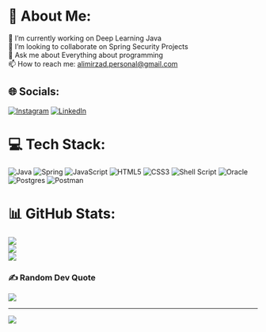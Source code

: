 # 💫 About Me:
🔭 I’m currently working on Deep Learning Java<br>👯 I’m looking to collaborate on Spring Security Projects<br>💬 Ask me about Everything about programming<br>📫 How to reach me: alimirzad.personal@gmail.com


## 🌐 Socials:
[![Instagram](https://img.shields.io/badge/Instagram-%23E4405F.svg?logo=Instagram&logoColor=white)](https://instagram.com/alvinmirzad) [![LinkedIn](https://img.shields.io/badge/LinkedIn-%230077B5.svg?logo=linkedin&logoColor=white)](https://linkedin.com/in/ali-mirzad-08364021a) 

# 💻 Tech Stack:
![Java](https://img.shields.io/badge/java-%23ED8B00.svg?style=for-the-badge&logo=java&logoColor=white) ![Spring](https://img.shields.io/badge/spring-%236DB33F.svg?style=for-the-badge&logo=spring&logoColor=white) ![JavaScript](https://img.shields.io/badge/javascript-%23323330.svg?style=for-the-badge&logo=javascript&logoColor=%23F7DF1E) ![HTML5](https://img.shields.io/badge/html5-%23E34F26.svg?style=for-the-badge&logo=html5&logoColor=white) ![CSS3](https://img.shields.io/badge/css3-%231572B6.svg?style=for-the-badge&logo=css3&logoColor=white) ![Shell Script](https://img.shields.io/badge/shell_script-%23121011.svg?style=for-the-badge&logo=gnu-bash&logoColor=white) ![Oracle](https://img.shields.io/badge/Oracle-F80000?style=for-the-badge&logo=oracle&logoColor=white) ![Postgres](https://img.shields.io/badge/postgres-%23316192.svg?style=for-the-badge&logo=postgresql&logoColor=white) ![Postman](https://img.shields.io/badge/Postman-FF6C37?style=for-the-badge&logo=postman&logoColor=white)
# 📊 GitHub Stats:
![](https://github-readme-stats.vercel.app/api?username=AliMirzad&theme=radical&hide_border=true&include_all_commits=true&count_private=true)<br/>
![](https://github-readme-streak-stats.herokuapp.com/?user=AliMirzad&theme=radical&hide_border=true)<br/>
![](https://github-readme-stats.vercel.app/api/top-langs/?username=AliMirzad&theme=radical&hide_border=true&include_all_commits=true&count_private=true&layout=compact)

### ✍️ Random Dev Quote
![](https://quotes-github-readme.vercel.app/api?type=horizontal&theme=radical)

---
[![](https://visitcount.itsvg.in/api?id=AliMirzad&icon=0&color=0)](https://visitcount.itsvg.in)

